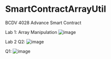 # SmartContractArrayUtil
BCDV 4028 Advance Smart Contract

Lab 1: Array Manipulation
![image](https://github.com/jonasgodfrey/SmartContractArrayUtil/assets/41231839/6383126e-0d4f-4542-8116-862d6d4c6954)


Lab 2
Q2:
![image](https://github.com/jonasgodfrey/SmartContractArrayUtil/assets/41231839/36288791-a24e-42c1-a446-c84df7bd063a)

Q1:
![image](https://github.com/jonasgodfrey/SmartContractArrayUtil/assets/41231839/e1c049f1-5db5-4af6-97ae-7ce8a92591f2)

